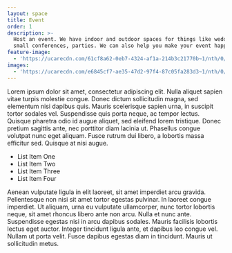 ```yaml
---
layout: space
title: Event
order: 1
description: >-
  Host an event. We have indoor and outdoor spaces for things like weddings,
  small conferences, parties. We can also help you make your event happen.
feature-image:
  - 'https://ucarecdn.com/61cf8a62-0eb7-4324-af1a-214b3c21770b~1/nth/0/'
images:
  - 'https://ucarecdn.com/e6845cf7-ae35-47d2-97f4-87c05fa283d3~1/nth/0/'
---
```


Lorem ipsum dolor sit amet, consectetur adipiscing elit. Nulla aliquet sapien vitae turpis molestie congue. Donec dictum sollicitudin magna, sed elementum nisi dapibus quis. Mauris scelerisque sapien urna, in suscipit tortor sodales vel. Suspendisse quis porta neque, ac tempor lectus. Quisque pharetra odio id augue aliquet, sed eleifend lorem tristique. Donec pretium sagittis ante, nec porttitor diam lacinia ut. Phasellus congue volutpat nunc eget aliquam. Fusce rutrum dui libero, a lobortis massa efficitur sed. Quisque at nisi augue.

- List Item One
- List Item Two
- List Item Three
- List Item Four

Aenean vulputate ligula in elit laoreet, sit amet imperdiet arcu gravida. Pellentesque non nisi sit amet tortor egestas pulvinar. In laoreet congue imperdiet. Ut aliquam, urna eu vulputate ullamcorper, nunc tortor lobortis neque, sit amet rhoncus libero ante non arcu. Nulla et nunc ante. Suspendisse egestas nisi in arcu dapibus sodales. Mauris facilisis lobortis lectus eget auctor. Integer tincidunt ligula ante, et dapibus leo congue vel. Nullam ut porta velit. Fusce dapibus egestas diam in tincidunt. Mauris ut sollicitudin metus.
